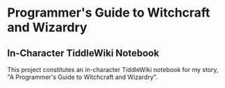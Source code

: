 # Programmer's Guide to Witchcraft and Wizardry
## In-Character TiddleWiki Notebook

This project constitutes an in-character TiddleWiki notebook for my story, "A Programmer's Guide to Witchcraft and Wizardry".

